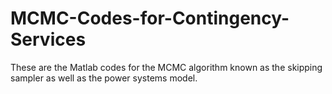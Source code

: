 # MCMC-Codes-for-Contingency-Services
These are the Matlab codes for the MCMC algorithm known as the skipping sampler as well as the power systems model.
